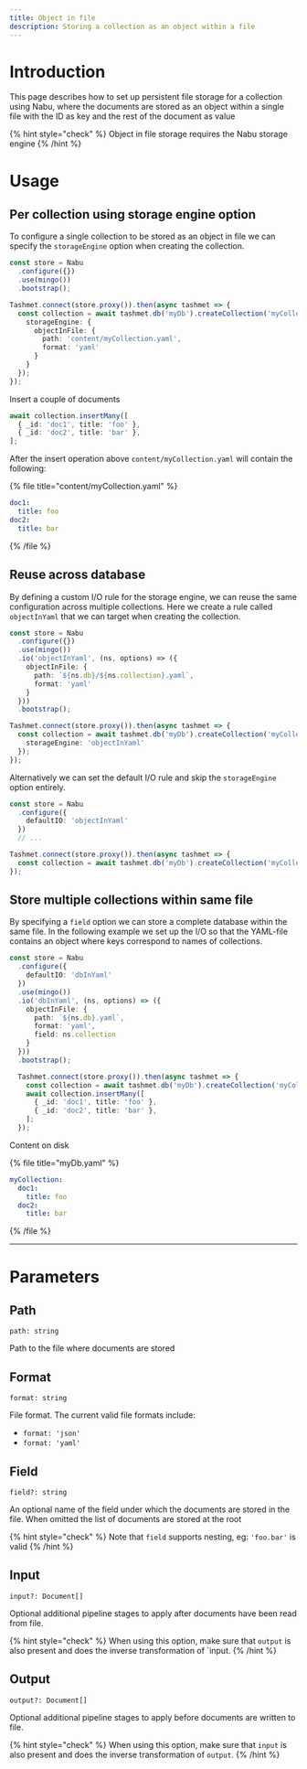 ```yaml
---
title: Object in file
description: Storing a collection as an object within a file
---
```


# Introduction

This page describes how to set up persistent file storage for a collection using Nabu,
where the documents are stored as an object within a single file with the ID as key
and the rest of the document as value

{% hint style="check" %}
Object in file storage requires the Nabu storage engine
{% /hint %}

# Usage

## Per collection using storage engine option

To configure a single collection to be stored as an object in file we can specify
the `storageEngine` option when creating the collection.

```typescript
const store = Nabu
  .configure({})
  .use(mingo())
  .bootstrap();

Tashmet.connect(store.proxy()).then(async tashmet => {
  const collection = await tashmet.db('myDb').createCollection('myCollection', {
    storageEngine: {
      objectInFile: {
        path: 'content/myCollection.yaml',
        format: 'yaml'
      }
    }
  });
});
```

Insert a couple of documents

```typescript
await collection.insertMany([
  { _id: 'doc1', title: 'foo' },
  { _id: 'doc2', title: 'bar' },
];
```

After the insert operation above `content/myCollection.yaml` will contain the following:

{% file title="content/myCollection.yaml" %}
```yaml
doc1:
  title: foo
doc2:
  title: bar
```
{% /file %}


## Reuse across database

By defining a custom I/O rule for the storage engine, we can reuse the same configuration across multiple collections. Here we create a rule called `objectInYaml` that we can target when creating the collection.

```typescript
const store = Nabu
  .configure({})
  .use(mingo())
  .io('objectInYaml', (ns, options) => ({
    objectInFile: {
      path: `${ns.db}/${ns.collection}.yaml`,
      format: 'yaml'
    }
  }))
  .bootstrap();

Tashmet.connect(store.proxy()).then(async tashmet => {
  const collection = await tashmet.db('myDb').createCollection('myCollection', {
    storageEngine: 'objectInYaml'
  });
});
```

Alternatively we can set the default I/O rule and skip the `storageEngine` option entirely.

```typescript
const store = Nabu
  .configure({
    defaultIO: 'objectInYaml'
  })
  // ...

Tashmet.connect(store.proxy()).then(async tashmet => {
  const collection = await tashmet.db('myDb').createCollection('myCollection');
});
```

## Store multiple collections within same file

By specifying a `field` option we can store a complete database within the same file.
In the following example we set up the I/O so that the YAML-file contains an object where keys correspond to names of collections.

```typescript
const store = Nabu
  .configure({
    defaultIO: 'dbInYaml'
  })
  .use(mingo())
  .io('dbInYaml', (ns, options) => ({
    objectInFile: {
      path: `${ns.db}.yaml`,
      format: 'yaml',
      field: ns.collection
    }
  }))
  .bootstrap();

  Tashmet.connect(store.proxy()).then(async tashmet => {
    const collection = await tashmet.db('myDb').createCollection('myCollection');
    await collection.insertMany([
      { _id: 'doc1', title: 'foo' },
      { _id: 'doc2', title: 'bar' },
    ];
  });

```

Content on disk

{% file title="myDb.yaml" %}
```yaml
myCollection:
  doc1:
    title: foo
  doc2:
    title: bar
```
{% /file %}

---

# Parameters

## Path 
`path: string`

Path to the file where documents are stored

## Format 
`format: string`

File format. The current valid file formats include:

* `format: 'json'`
* `format: 'yaml'`

## Field

`field?: string`

An optional name of the field under which the documents are stored in the file. When omitted the list of documents are stored at the root

{% hint style="check" %}
Note that `field` supports nesting, eg: `'foo.bar'` is valid
{% /hint %}

## Input

`input?: Document[]`

Optional additional pipeline stages to apply after documents have been read from file.

{% hint style="check" %}
When using this option, make sure that `output` is also present and does the inverse transformation of `input.
{% /hint %}

## Output

`output?: Document[]`

Optional additional pipeline stages to apply before documents are written to file.

{% hint style="check" %}
When using this option, make sure that `input` is also present and does the inverse transformation of `output`.
{% /hint %}